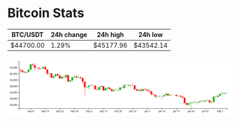 # Bitcoin Stats

BTC/USDT|24h change|24h high|24h low|
|---|---|---|---|
|$44700.00|1.29%|$45177.96|$43542.14|

<img src="./chart.svg">
